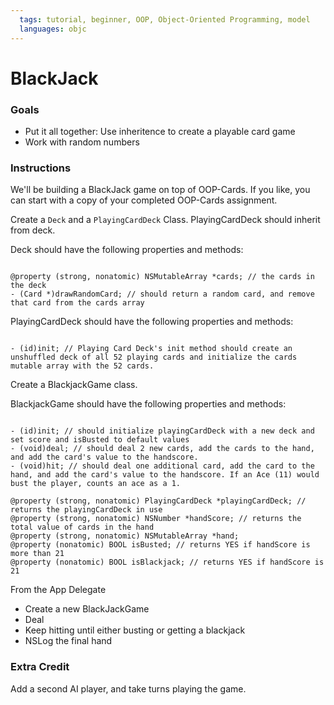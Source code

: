 ```yaml
---
  tags: tutorial, beginner, OOP, Object-Oriented Programming, model 
  languages: objc
---
```


BlackJack 
=======

### Goals 
- Put it all together: Use inheritence to create a playable card game 
- Work with random numbers 

### Instructions 

We'll be building a BlackJack game on top of OOP-Cards. If you like, you can start with a copy of your completed OOP-Cards assignment.  

Create a `Deck` and a `PlayingCardDeck` Class.  PlayingCardDeck should inherit from deck.  


Deck should have the following properties and methods: 

```objc

@property (strong, nonatomic) NSMutableArray *cards; // the cards in the deck 
- (Card *)drawRandomCard; // should return a random card, and remove that card from the cards array 

```

PlayingCardDeck should have the following properties and methods:

```objc

- (id)init; // Playing Card Deck's init method should create an unshuffled deck of all 52 playing cards and initialize the cards mutable array with the 52 cards. 

```

Create a BlackjackGame class. 

BlackjackGame should have the following properties and methods: 

```objc

- (id)init; // should initialize playingCardDeck with a new deck and set score and isBusted to default values
- (void)deal; // should deal 2 new cards, add the cards to the hand, and add the card's value to the handscore.   
- (void)hit; // should deal one additional card, add the card to the hand, and add the card's value to the handscore. If an Ace (11) would bust the player, counts an ace as a 1.  

@property (strong, nonatomic) PlayingCardDeck *playingCardDeck; // returns the playingCardDeck in use 
@property (strong, nonatomic) NSNumber *handScore; // returns the total value of cards in the hand 
@property (strong, nonatomic) NSMutableArray *hand; 
@property (nonatomic) BOOL isBusted; // returns YES if handScore is more than 21
@property (nonatomic) BOOL isBlackjack; // returns YES if handScore is 21

```

From the App Delegate 

- Create a new BlackJackGame
- Deal 
- Keep hitting until either busting or getting a blackjack  
- NSLog the final hand

### Extra Credit

Add a second AI player, and take turns playing the game. 


